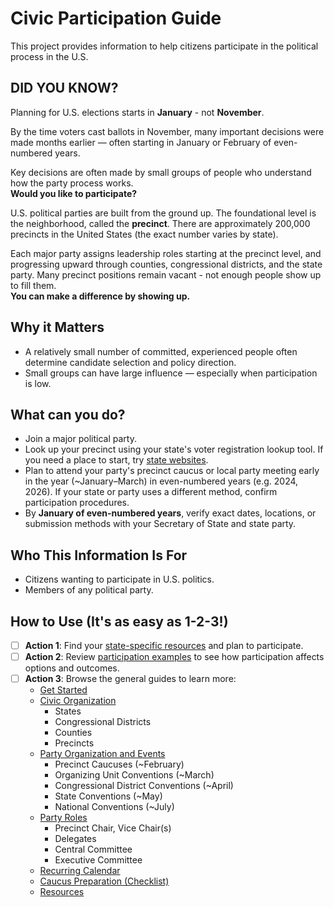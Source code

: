 # Civic Participation Guide

This project provides information to help citizens participate in the political process in the U.S. 

## DID YOU KNOW?

Planning for U.S. elections starts in **January** - not **November**.

By the time voters cast ballots in November, many important decisions were made months earlier — often starting in January or February of even-numbered years.

Key decisions are often made by small groups of people who understand how the party process works.  
**Would you like to participate?**

U.S. political parties are built from the ground up. 
The foundational level is the neighborhood, called the **precinct**. 
There are approximately 200,000 precincts in the United States (the exact number varies by state).

Each major party assigns leadership roles starting at the precinct level, and progressing upward through counties, congressional districts, and the state party.
Many precinct positions remain vacant - not enough people show up to fill them.  
**You can make a difference by showing up.**


## Why it Matters

- A relatively small number of committed, experienced people often determine candidate selection and policy direction.
- Small groups can have large influence — especially when participation is low.

## What can you do?

- Join a major political party.
- Look up your precinct using your state's voter registration lookup tool. If you need a place to start, try [state websites](./91-State_Websites.md).
- Plan to attend your party's precinct caucus or local party meeting early in the year (~January–March) in even-numbered years (e.g. 2024, 2026). If your state or party uses a different method, confirm participation procedures.
- By **January of even-numbered years**, verify exact dates, locations, or submission methods with your Secretary of State and state party.


## Who This Information Is For

- Citizens wanting to participate in U.S. politics.
- Members of any political party.

## How to Use (It's as easy as 1-2-3!)

- [ ] **Action 1**: Find your [state-specific resources](./05-States.md) and plan to participate.
- [ ] **Action 2**: Review [participation examples](./07-Examples.md) to see how participation affects options and outcomes.
- [ ] **Action 3**: Browse the general guides to learn more:
    - [Get Started](./10-Get_Started.md)
    - [Civic Organization](./20-Civic_Organization.md)
      - States
      - Congressional Districts
      - Counties
      - Precincts
    - [Party Organization and Events](./30-Party_Organization.md)
      - Precinct Caucuses (~February)
      - Organizing Unit Conventions (~March)
      - Congressional District Conventions  (~April)
      - State Conventions (~May)
      - National Conventions (~July)
    - [Party Roles](./40-Party_Roles.md)
      - Precinct Chair, Vice Chair(s)
      - Delegates
      - Central Committee
      - Executive Committee
    - [Recurring Calendar](./50-Recurring_Calendar.md)
    - [Caucus Preparation (Checklist)](./60-Caucus_Checklist.md)
    - [Resources](./90-Resources.md)

